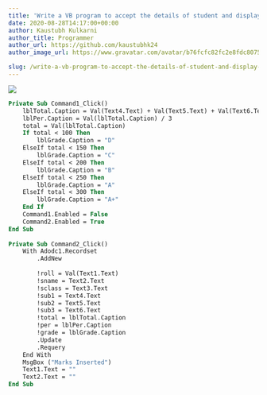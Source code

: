 ```yaml
---
title: 'Write a VB program to accept the details of student and display mark sheet details on grid control.( roll_ no, student_ name, class, sub1, sub2, sub3, total, percentage, grade)'
date: 2020-08-28T14:17:00+00:00
author: Kaustubh Kulkarni
author_title: Programmer
author_url: https://github.com/kaustubhk24
author_image_url: https://www.gravatar.com/avatar/b76fcfc82fc2e8fdc8075636f1735f61?s=200

slug: /write-a-vb-program-to-accept-the-details-of-student-and-display-mark-sheet-details-on-grid-control-roll_-no-student_-name-class-sub1-sub2-sub3-total-percentage-grade/
---
```


[![](https://1.bp.blogspot.com/-PZ8xmszzCs4/X0kR5tVp8rI/AAAAAAAAfgE/unp7n2_eI3kJyLfaymoHytTR9WAu7M70ACLcBGAsYHQ/s400/1.png)](https://1.bp.blogspot.com/-PZ8xmszzCs4/X0kR5tVp8rI/AAAAAAAAfgE/unp7n2_eI3kJyLfaymoHytTR9WAu7M70ACLcBGAsYHQ/s1366/1.png)


```vb title="file.vb"
Private Sub Command1_Click()  
	lblTotal.Caption = Val(Text4.Text) + Val(Text5.Text) + Val(Text6.Text)  
	lblPer.Caption = Val(lblTotal.Caption) / 3  
	total = Val(lblTotal.Caption)  
	If total < 100 Then  
		lblGrade.Caption = "D"  
	ElseIf total < 150 Then  
		lblGrade.Caption = "C"  
	ElseIf total < 200 Then  
		lblGrade.Caption = "B"  
	ElseIf total < 250 Then  
		lblGrade.Caption = "A"  
	ElseIf total < 300 Then  
		lblGrade.Caption = "A+"  
	End If  
	Command1.Enabled = False  
	Command2.Enabled = True  
End Sub  
  
Private Sub Command2_Click()  
	With Adodc1.Recordset  
		.AddNew  
  
		!roll = Val(Text1.Text)  
		!sname = Text2.Text  
		!sclass = Text3.Text  
		!sub1 = Text4.Text  
		!sub2 = Text5.Text  
		!sub3 = Text6.Text  
		!total = lblTotal.Caption  
		!per = lblPer.Caption  
		!grade = lblGrade.Caption  
		.Update  
		.Requery  
	End With  
	MsgBox ("Marks Inserted")  
	Text1.Text = ""  
	Text2.Text = ""  
End Sub  
  

```
